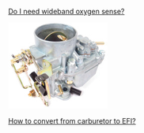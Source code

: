 
[Do I need wideband oxygen sense?](do_i_need_wideband_oxygen_sensor.md)


![carb](carburetor.jpg)

[How to convert from carburetor to EFI?](how_to_convert_from_carburetor_to_EFI.md)